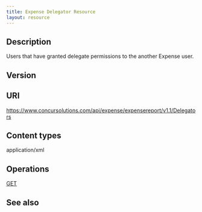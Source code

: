 ```yaml
---
title: Expense Delegator Resource 
layout: resource
---
```


## Description
Users that have granted delegate permissions to the another Expense user.

## Version

## URI
https://www.concursolutions.com/api/expense/expensereport/v1.1/Delegators

## Content types
application/xml

## Operations
[GET][1]   
 
## See also

[1]: https://developer.concur.com/expense-report/expense-delegator-resource/expense-delegator-resource-get
